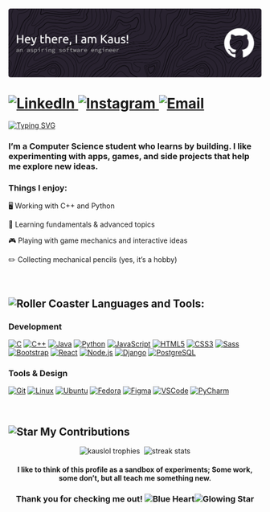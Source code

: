 <h1>
  <img src="headerFinal.png" alt="header"><p></p>
  
  <!-- Social badges -->
  <a href="https://www.linkedin.com/in/kaustubh-shirke-7a5772332/">
    <img src="https://ziadoua.github.io/m3-Markdown-Badges/badges/LinkedIn/linkedin3.svg" alt="LinkedIn">
  </a>
  <a href="https://instagram.com/kaus2006_lol">
    <img src="https://ziadoua.github.io/m3-Markdown-Badges/badges/Instagram/instagram3.svg" alt="Instagram">
  </a>
  <a href="https://mail.google.com/mail/?view=cm&fs=1&to=kaustubhshirke2006@gmail.com">
    <img src="https://ziadoua.github.io/m3-Markdown-Badges/badges/Gmail/gmail3.svg" alt="Email">
  </a>
</h1>

[![Typing SVG](https://readme-typing-svg.demolab.com?font=Fira+Code&size=25&pause=1000&color=CED6FF&width=900&lines=Welcome+to+my+little+corner+of+ideas+that+(sometimes)+work)](https://git.io/typing-svg)

<h3> I’m a Computer Science student who learns by building. I like experimenting with apps, games, and side projects that help me explore new ideas.</h3>
<h3>Things I enjoy: </h3>

🖥️ Working with C++ and Python

🤖 Learning fundamentals & advanced topics

🎮 Playing with game mechanics and interactive ideas

✏️ Collecting mechanical pencils (yes, it’s a hobby)

<br>

<h2 align="left"><img src="https://raw.githubusercontent.com/Tarikul-Islam-Anik/Animated-Fluent-Emojis/master/Emojis/Travel%20and%20places/Roller%20Coaster.png" alt="Roller Coaster" width="25" height="25" /> Languages and Tools:</h2>

<h3>Development </h3>

[![C](https://ziadoua.github.io/m3-Markdown-Badges/badges/C/c2.svg)](https://en.wikipedia.org/wiki/C_(programming_language))
[![C++](https://ziadoua.github.io/m3-Markdown-Badges/badges/C++/c++2.svg)](https://isocpp.org/)
[![Java](https://ziadoua.github.io/m3-Markdown-Badges/badges/Java/java2.svg)](https://www.java.com/)
[![Python](https://ziadoua.github.io/m3-Markdown-Badges/badges/Python/python2.svg)](https://www.python.org/)
[![JavaScript](https://ziadoua.github.io/m3-Markdown-Badges/badges/Javascript/javascript2.svg)](https://developer.mozilla.org/en-US/docs/Web/JavaScript)
[![HTML5](https://ziadoua.github.io/m3-Markdown-Badges/badges/HTML/html2.svg)](https://developer.mozilla.org/en-US/docs/Web/Guide/HTML/HTML5)
[![CSS3](https://ziadoua.github.io/m3-Markdown-Badges/badges/CSS/css2.svg)](https://developer.mozilla.org/en-US/docs/Web/CSS)
[![Sass](https://ziadoua.github.io/m3-Markdown-Badges/badges/Sass/sass2.svg)](https://sass-lang.com/)
[![Bootstrap](https://ziadoua.github.io/m3-Markdown-Badges/badges/Bootstrap/bootstrap2.svg)](https://getbootstrap.com/)
[![React](https://ziadoua.github.io/m3-Markdown-Badges/badges/React/react2.svg)](https://react.dev/)
[![Node.js](https://ziadoua.github.io/m3-Markdown-Badges/badges/NodeJS/nodejs2.svg)](https://nodejs.org/)
[![Django](https://ziadoua.github.io/m3-Markdown-Badges/badges/Django/django2.svg)](https://www.djangoproject.com/)
[![PostgreSQL](https://ziadoua.github.io/m3-Markdown-Badges/badges/PostgreSQL/postgresql2.svg)](https://www.postgresql.org/)

<h3>Tools & Design </h3>

[![Git](https://ziadoua.github.io/m3-Markdown-Badges/badges/Git/git2.svg)](https://git-scm.com/)
[![Linux](https://ziadoua.github.io/m3-Markdown-Badges/badges/Linux/linux2.svg)](https://www.linux.org/)
[![Ubuntu](https://ziadoua.github.io/m3-Markdown-Badges/badges/Ubuntu/ubuntu2.svg)](https://ubuntu.com/)
[![Fedora](https://ziadoua.github.io/m3-Markdown-Badges/badges/Fedora/fedora2.svg)](https://getfedora.org/)
[![Figma](https://ziadoua.github.io/m3-Markdown-Badges/badges/Figma/figma2.svg)](https://www.figma.com/)
[![VSCode](https://ziadoua.github.io/m3-Markdown-Badges/badges/VisualStudio/visualstudio2.svg)](https://code.visualstudio.com/)
[![PyCharm](https://ziadoua.github.io/m3-Markdown-Badges/badges/PyCharm/pycharm2.svg)](https://www.jetbrains.com/pycharm/)

<br>

<h2> <img src="https://raw.githubusercontent.com/Tarikul-Islam-Anik/Animated-Fluent-Emojis/master/Emojis/Travel%20and%20places/Star.png" alt="Star" width="25" height="25" /> My Contributions </h2>

<div align="center">
  <img src="https://github-profile-trophy.vercel.app/?username=kauslol&theme=gruvbox&row=2&column=2&title=-Followers" alt="kauslol trophies" style="height: 225px;">
  <img>  
  <img src="https://streak-stats.demolab.com?user=KausLol&theme=gruvbox&card_width=460" alt="streak stats" style="height: 225px;;">
</div>

<h4 align="center"> I like to think of this profile as a sandbox of experiments; Some work, some don’t, but all teach me something new.</h4>  
<h3 align="center"> Thank you for checking me out! <img src="https://raw.githubusercontent.com/Tarikul-Islam-Anik/Animated-Fluent-Emojis/master/Emojis/Smilies/Blue%20Heart.png" alt="Blue Heart" width="25" height="25" /><img src="https://raw.githubusercontent.com/Tarikul-Islam-Anik/Animated-Fluent-Emojis/master/Emojis/Travel%20and%20places/Glowing%20Star.png" alt="Glowing Star" width="25" height="25" /></h3>

<!-- ![snake gif](https://github.com/KausLol/KausLol/blob/output/github-snake-dark.svg) -->
